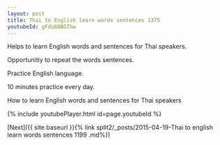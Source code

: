 ```yaml
---
layout: post
title: Thai to English learn words sentences 1375 
youtubeId: gFdu88BGThw
---
```

 
 
Helps to learn English words and sentences for Thai speakers.

Opportunitiy to repeat the words sentences. 

Practice English language. 
 
10 minutes practice every day. 
 
How to learn English words and sentences for Thai speakers 
 
{% include youtubePlayer.html id=page.youtubeId %}
 
 
[Next]({{ site.baseurl }}{% link  split2/_posts/2015-04-19-Thai to english learn words sentences 1199 .md%})
 
